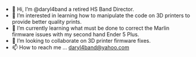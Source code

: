 - 👋 Hi, I’m @daryl4band a retired HS Band Director.
- 👀 I’m interested in learning how to manipulate the code on 3D printers to provide better quality prints.
- 🌱 I’m currently learning what must be done to correct the Marlin firmware issues with my second hand Ender 5 Plus.
- 💞️ I’m looking to collaborate on 3D printer firmware fixes.
- 📫 How to reach me ... daryl4band@yahoo.com

<!---
daryl4band/daryl4band is a ✨ special ✨ repository because its `README.md` (this file) appears on your GitHub profile.
You can click the Preview link to take a look at your changes.
--->
